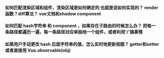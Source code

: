 #### 如何匹配渲染区域和组件，渲染区域是如何确定的 也就是说<router-view>如何实现的？ render函数？diff算法？  vue文档和shadow component               
#### 如何匹配 hash字符串 和 component ，如果存在子路由的时候怎么办？ 把每一条路径都遍历一遍，每一条路径对应单独地一个组件，或者利用'/'搞事情         
#### 如果用户手动更改 hash 后面字符串的值，怎么实时地更新视图？ getter和setter  或者直接用 Vue.observable(obj)      
#### 
